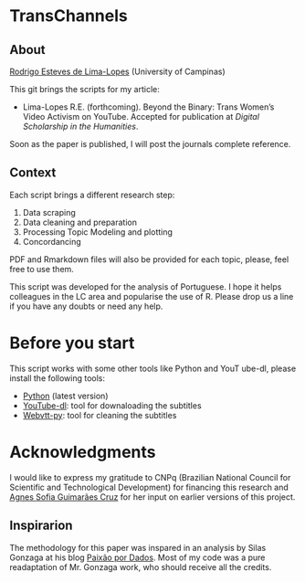 # TransChannels
## About
[Rodrigo Esteves de Lima-Lopes](mailto:rll307@unicamp.br) (University of Campinas)

This git brings the scripts for my article:

- Lima-Lopes R.E. (forthcoming). Beyond the Binary: Trans Women’s Video Activism on YouTube. Accepted for publication at *Digital Scholarship in the Humanities*. 

Soon as the paper is published, I will post the journals complete reference. 

## Context

Each script brings a different research step:

1. Data scraping
1. Data cleaning and preparation
1. Processing Topic Modeling and plotting
1. Concordancing

PDF and Rmarkdown files will also be provided for each topic, please, feel free to use them. 

This script was developed for the analysis of Portuguese. I hope it helps colleagues in the LC area and popularise the use of R. Please drop us a line if you have any doubts or need any help.

# Before you start
This script works with some other tools like Python and YouT ube-dl, please install the following tools:
- [Python](https://www.python.org/) (latest version) 
- [YouTube-dl](https://youtube-dl.org/): tool for downaloading the subtitles
- [Webvtt-py](https://pypi.org/project/webvtt-py/): tool for cleaning the subtitles

# Acknowledgments 
I would like to express my gratitude to CNPq (Brazilian National Council for Scientific and Technological Development) for financing this research and [Agnes Sofia Guimarães Cruz](https://github.com/Agnessofia) for her input on earlier versions of this project. 

## Inspirarion
The methodology for this paper was inspared in an analysis by Silas Gonzaga at his blog [Paixão por Dados](http://sillasgonzaga.com/post/topic-modeling-nathalia-arcuri/). Most of my code was a pure readaptation of Mr. Gonzaga work, who should receive all the credits. 
